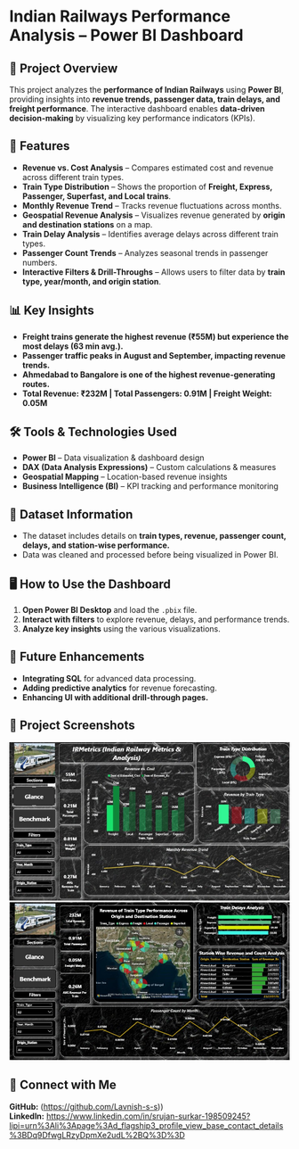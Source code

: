# Indian Railways Performance Analysis – Power BI Dashboard

## 📌 Project Overview
This project analyzes the **performance of Indian Railways** using **Power BI**, providing insights into **revenue trends, passenger data, train delays, and freight performance**. The interactive dashboard enables **data-driven decision-making** by visualizing key performance indicators (KPIs).

## 🚀 Features
- **Revenue vs. Cost Analysis** – Compares estimated cost and revenue across different train types.
- **Train Type Distribution** – Shows the proportion of **Freight, Express, Passenger, Superfast, and Local trains**.
- **Monthly Revenue Trend** – Tracks revenue fluctuations across months.
- **Geospatial Revenue Analysis** – Visualizes revenue generated by **origin and destination stations** on a map.
- **Train Delay Analysis** – Identifies average delays across different train types.
- **Passenger Count Trends** – Analyzes seasonal trends in passenger numbers.
- **Interactive Filters & Drill-Throughs** – Allows users to filter data by **train type, year/month, and origin station**.

## 📊 Key Insights
- **Freight trains generate the highest revenue (₹55M) but experience the most delays (63 min avg.).**
- **Passenger traffic peaks in August and September, impacting revenue trends.**
- **Ahmedabad to Bangalore is one of the highest revenue-generating routes.**
- **Total Revenue: ₹232M | Total Passengers: 0.91M | Freight Weight: 0.05M**

## 🛠️ Tools & Technologies Used
- **Power BI** – Data visualization & dashboard design
- **DAX (Data Analysis Expressions)** – Custom calculations & measures
- **Geospatial Mapping** – Location-based revenue insights
- **Business Intelligence (BI)** – KPI tracking and performance monitoring

## 📂 Dataset Information
- The dataset includes details on **train types, revenue, passenger count, delays, and station-wise performance.**
- Data was cleaned and processed before being visualized in Power BI.

## 🖥️ How to Use the Dashboard
1. **Open Power BI Desktop** and load the `.pbix` file.
2. **Interact with filters** to explore revenue, delays, and performance trends.
3. **Analyze key insights** using the various visualizations.

## 📌 Future Enhancements
- **Integrating SQL** for advanced data processing.
- **Adding predictive analytics** for revenue forecasting.
- **Enhancing UI with additional drill-through pages.**

## 📎 Project Screenshots
![Overview](https://github.com/Lavnish-s-s/indian-railway-metrics-analysis-powerbi/blob/main/Images/Glance.jpg)
![Performance](https://github.com/Lavnish-s-s/indian-railway-metrics-analysis-powerbi/blob/main/Images/Benchmark.jpg)

## 📢 Connect with Me
**GitHub:** (https://github.com/Lavnish-s-s))  
**LinkedIn:** https://www.linkedin.com/in/srujan-surkar-198509245?lipi=urn%3Ali%3Apage%3Ad_flagship3_profile_view_base_contact_details%3BDq9DfwgLRzyDpmXe2udL%2BQ%3D%3D

